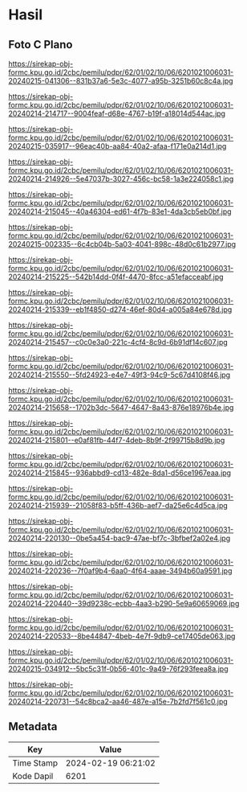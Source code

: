 # Hasil

## Foto C Plano

https://sirekap-obj-formc.kpu.go.id/2cbc/pemilu/pdpr/62/01/02/10/06/6201021006031-20240215-041306--831b37a6-5e3c-4077-a95b-3251b60c8c4a.jpg

https://sirekap-obj-formc.kpu.go.id/2cbc/pemilu/pdpr/62/01/02/10/06/6201021006031-20240214-214717--9004feaf-d68e-4767-b19f-a18014d544ac.jpg

https://sirekap-obj-formc.kpu.go.id/2cbc/pemilu/pdpr/62/01/02/10/06/6201021006031-20240215-035917--96eac40b-aa84-40a2-afaa-f171e0a214d1.jpg

https://sirekap-obj-formc.kpu.go.id/2cbc/pemilu/pdpr/62/01/02/10/06/6201021006031-20240214-214926--5e47037b-3027-456c-bc58-1a3e224058c1.jpg

https://sirekap-obj-formc.kpu.go.id/2cbc/pemilu/pdpr/62/01/02/10/06/6201021006031-20240214-215045--40a46304-ed61-4f7b-83e1-4da3cb5eb0bf.jpg

https://sirekap-obj-formc.kpu.go.id/2cbc/pemilu/pdpr/62/01/02/10/06/6201021006031-20240215-002335--6c4cb04b-5a03-4041-898c-48d0c61b2977.jpg

https://sirekap-obj-formc.kpu.go.id/2cbc/pemilu/pdpr/62/01/02/10/06/6201021006031-20240214-215225--542b14dd-0f4f-4470-8fcc-a51efacceabf.jpg

https://sirekap-obj-formc.kpu.go.id/2cbc/pemilu/pdpr/62/01/02/10/06/6201021006031-20240214-215339--eb1f4850-d274-46ef-80d4-a005a84e678d.jpg

https://sirekap-obj-formc.kpu.go.id/2cbc/pemilu/pdpr/62/01/02/10/06/6201021006031-20240214-215457--c0c0e3a0-221c-4cf4-8c9d-6b91df14c607.jpg

https://sirekap-obj-formc.kpu.go.id/2cbc/pemilu/pdpr/62/01/02/10/06/6201021006031-20240214-215550--5fd24923-e4e7-49f3-94c9-5c67d4108f46.jpg

https://sirekap-obj-formc.kpu.go.id/2cbc/pemilu/pdpr/62/01/02/10/06/6201021006031-20240214-215658--1702b3dc-5647-4647-8a43-876e18976b4e.jpg

https://sirekap-obj-formc.kpu.go.id/2cbc/pemilu/pdpr/62/01/02/10/06/6201021006031-20240214-215801--e0af81fb-44f7-4deb-8b9f-2f99715b8d9b.jpg

https://sirekap-obj-formc.kpu.go.id/2cbc/pemilu/pdpr/62/01/02/10/06/6201021006031-20240214-215845--936abbd9-cd13-482e-8da1-d56ce1967eaa.jpg

https://sirekap-obj-formc.kpu.go.id/2cbc/pemilu/pdpr/62/01/02/10/06/6201021006031-20240214-215939--21058f83-b5ff-436b-aef7-da25e6c4d5ca.jpg

https://sirekap-obj-formc.kpu.go.id/2cbc/pemilu/pdpr/62/01/02/10/06/6201021006031-20240214-220130--0be5a454-bac9-47ae-bf7c-3bfbef2a02e4.jpg

https://sirekap-obj-formc.kpu.go.id/2cbc/pemilu/pdpr/62/01/02/10/06/6201021006031-20240214-220236--7f0af9b4-6aa0-4f64-aaae-3494b60a9591.jpg

https://sirekap-obj-formc.kpu.go.id/2cbc/pemilu/pdpr/62/01/02/10/06/6201021006031-20240214-220440--39d9238c-ecbb-4aa3-b290-5e9a60659069.jpg

https://sirekap-obj-formc.kpu.go.id/2cbc/pemilu/pdpr/62/01/02/10/06/6201021006031-20240214-220533--8be44847-4beb-4e7f-9db9-ce17405de063.jpg

https://sirekap-obj-formc.kpu.go.id/2cbc/pemilu/pdpr/62/01/02/10/06/6201021006031-20240215-034912--5bc5c31f-0b56-401c-9a49-76f293feea8a.jpg

https://sirekap-obj-formc.kpu.go.id/2cbc/pemilu/pdpr/62/01/02/10/06/6201021006031-20240214-220731--54c8bca2-aa46-487e-a15e-7b2fd7f561c0.jpg


## Metadata

| Key        | Value               |
| ---------- | ------------------- |
| Time Stamp | 2024-02-19 06:21:02 |
| Kode Dapil | 6201                |



